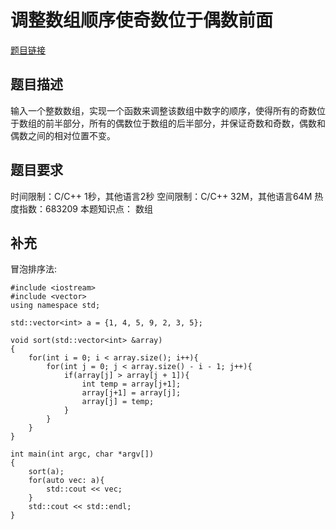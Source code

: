 # 调整数组顺序使奇数位于偶数前面
[题目链接](https://www.nowcoder.com/practice/beb5aa231adc45b2a5dcc5b62c93f593?tpId=13&tqId=11166&tPage=1&rp=1&ru=/ta/coding-interviews&qru=/ta/coding-interviews/question-ranking)

## 题目描述
输入一个整数数组，实现一个函数来调整该数组中数字的顺序，使得所有的奇数位于数组的前半部分，所有的偶数位于数组的后半部分，并保证奇数和奇数，偶数和偶数之间的相对位置不变。

## 题目要求
时间限制：C/C++ 1秒，其他语言2秒 空间限制：C/C++ 32M，其他语言64M 热度指数：683209
本题知识点： 数组

## 补充
冒泡排序法:
```
#include <iostream>
#include <vector>
using namespace std;

std::vector<int> a = {1, 4, 5, 9, 2, 3, 5};

void sort(std::vector<int> &array)
{
    for(int i = 0; i < array.size(); i++){
        for(int j = 0; j < array.size() - i - 1; j++){
            if(array[j] > array[j + 1]){
                int temp = array[j+1];
                array[j+1] = array[j];
                array[j] = temp;
            }
        }
    }    
}

int main(int argc, char *argv[])
{
    sort(a);
    for(auto vec: a){
        std::cout << vec;
    }
    std::cout << std::endl;
}
```


